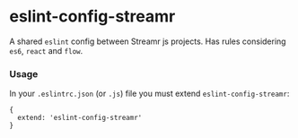 # eslint-config-streamr

A shared `eslint` config between Streamr js projects. Has rules considering `es6`, `react` and `flow`.

### Usage
In your `.eslintrc.json` (or `.js`) file you must extend `eslint-config-streamr`:
```
{
  extend: 'eslint-config-streamr'
}
```
